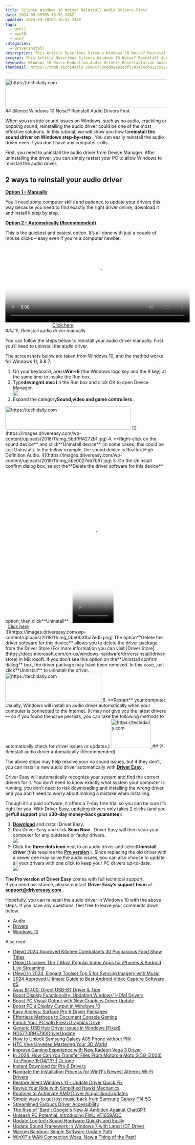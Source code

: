 ```yaml
---
title: Silence Windows 10 Noise? Reinstall Audio Drivers First
date: 2024-09-09T05:10:52.748Z
updated: 2024-09-10T05:10:52.748Z
tags:
  - win11
  - win10
  - win7
categories:
  - DriverInstall
description: This Article Describes Silence Windows 10 Noise? Reinstall Audio Drivers First
excerpt: This Article Describes Silence Windows 10 Noise? Reinstall Audio Drivers First
keywords: Windows 10 Noise Reduction,Audio Drivers Reinstallation Guide,Silent Windows PC Troubleshooting,Audio Drivers Update Tips,Noisy Windows Audio Issue Fixes,Windows 10 Sound Settings Adjustment,Improve Windows Audio Quality
thumbnail: https://thmb.techidaily.com/c739c4d92993cdf5c81414cb8125592c32746d89c1607964f11f2698f737ca9b.png
---
```


<!-- affiliate ads begin -->
<a href="https://appsumo.8odi.net/c/5597632/2130870/7443" target="_top" id="2130870">
  <img src="//a.impactradius-go.com/display-ad/7443-2130870" border="0" alt="https://techidaily.com" width="728" height="90"/>
</a>
<img height="0" width="0" src="https://appsumo.8odi.net/i/5597632/2130870/7443" style="position:absolute;visibility:hidden;" border="0" />
<!-- affiliate ads end -->
## Silence Windows 10 Noise? Reinstall Audio Drivers First

 When you run into sound issues on Windows, such as no audio, crackling or popping sound, reinstalling the audio driver could be one of the most effective solutions. In this tutorial, we will show you how to**reinstall the sound driver on Windows step-by-step** . You can easily reinstall the audio driver even if you don’t have any computer skills.

 First, you need to uninstall the audio driver from Device Manager. After uninstalling the driver, you can simply restart your PC to allow Windows to reinstall the audio driver.

## 2 ways to reinstall your audio driver

[**Option 1 – Manually**](#method1)

 You’ll need some computer skills and patience to update your drivers this way because you need to find exactly the right driver online, download it and install it step by step.

[**Option 2 – Automatically (Recommended)**](#method2)

 This is the quickest and easiest option. It’s all done with just a couple of mouse clicks – easy even if you’re a computer newbie.

<!-- affiliate ads begin -->
<span id="1983582">
					<video width="576" height="240" style="cursor:pointer"
           poster="//a.impactradius-go.com/display-clicktoplayimage/1983582.png"
           onclick="if(!this.playClicked){this.play();this.setAttribute('controls',true);this.playClicked=true;}">
	   <source src="//a.impactradius-go.com/display-ad/22993-1983582">
	   <img src="//a.impactradius-go.com/display-clicktoplayimage/1983582.png" style="border: none; height: 100%; width: 100%; object-fit: contain">
	</video>
	<div style="width:360px;text-align:center"><a href="javascript:window.open(decodeURIComponent('https%3A%2F%2Fhomestyler.sjv.io%2Fc%2F5597632%2F1983582%2F22993'), '_blank');void(0);">Click here</a></div>
</span>
<img height="0" width="0" src="https://imp.pxf.io/i/5597632/1983582/22993" style="position:absolute;visibility:hidden;" border="0" />
<!-- affiliate ads end -->
### 1\. Reinstall audio driver manually

 You can follow the steps below to reinstall your audio driver manually. First you’ll need to uninstall the audio driver.

 The screenshots below are taken from Windows 10, and the method works for Windows 11, 8 & 7.

1. On your keyboard, press**Win+R** (the Windows logo key and the R key) at the same time to invoke the Run box.
2. Type**devmgmt.msc i** n the Run box and click OK to open Device Manager.  
![](https://images.drivereasy.com/wp-content/uploads/2018/11/img_5bdffffd514aa.png)
3. Expand the category**Sound,video and game controllers** .  
<!-- affiliate ads begin -->
<a href="https://aligracehair.sjv.io/c/5597632/2135373/19272" target="_top" id="2135373">
  <img src="//a.impactradius-go.com/display-ad/19272-2135373" border="0" alt="https://techidaily.com" width="392" height="72"/>
</a>
<img height="0" width="0" src="https://aligracehair.sjv.io/i/5597632/2135373/19272" style="position:absolute;visibility:hidden;" border="0" />
<!-- affiliate ads end -->
![](https://images.drivereasy.com/wp-content/uploads/2018/11/img_5bdffff4272b1.jpg)
4. **Right-click on the sound device** and click**Uninstall device** (in some cases, this could be just Uninstall). In the below example, the sound device is Realtek High Definition Audio.  
![](https://images.drivereasy.com/wp-content/uploads/2018/11/img_5be0027dd7b67.jpg)
5. On the Uninstall confirm dialog box, select the**Delete the driver software for this device** option, then click**Uninstall** .  
<!-- affiliate ads begin -->
<span id="1975503">
					<video width="128" height="480" style="cursor:pointer"
           poster="//a.impactradius-go.com/display-clicktoplayimage/1975503.png"
           onclick="if(!this.playClicked){this.play();this.setAttribute('controls',true);this.playClicked=true;}">
	   <source src="//a.impactradius-go.com/display-ad/22993-1975503">
	   <img src="//a.impactradius-go.com/display-clicktoplayimage/1975503.png" style="border: none; height: 100%; width: 100%; object-fit: contain">
	</video>
	<div style="width:80px;text-align:center"><a href="javascript:window.open(decodeURIComponent('https%3A%2F%2Fhomestyler.sjv.io%2Fc%2F5597632%2F1975503%2F22993'), '_blank');void(0);">Click here</a></div>
</span>
<img height="0" width="0" src="https://imp.pxf.io/i/5597632/1975503/22993" style="position:absolute;visibility:hidden;" border="0" />
<!-- affiliate ads end -->
![](https://images.drivereasy.com/wp-content/uploads/2018/11/img_5be003fba7ed5.png)  
 The option**Delete the driver software for this device** allows you to delete the driver package from the Driver Store (For more information you can visit [Driver Store](https://docs.microsoft.com/en-us/windows-hardware/drivers/install/driver-store) in Microsoft. If you don’t see this option on the**Uninstall confirm dialog** box, the driver package may have been removed. In this case, just click**Uninstall** to uninstall the driver.
<!-- affiliate ads begin -->
<a href="https://aligracehair.sjv.io/c/5597632/2135414/19272" target="_top" id="2135414">
  <img src="//a.impactradius-go.com/display-ad/19272-2135414" border="0" alt="https://techidaily.com" width="300" height="90"/>
</a>
<img height="0" width="0" src="https://aligracehair.sjv.io/i/5597632/2135414/19272" style="position:absolute;visibility:hidden;" border="0" />
<!-- affiliate ads end -->
6. **Restart** your computer. Usually, Windows will install an audio driver automatically when your computer is connected to the internet. (It may not give you the latest drivers — so if you found the issue persists, you can take the following methods to automatically check for driver issues or updates.)

<!-- affiliate ads begin -->
<a href="https://25home.pxf.io/c/5597632/2123468/16836" target="_top" id="2123468">
  <img src="//a.impactradius-go.com/display-ad/16836-2123468" border="0" alt="https://techidaily.com" width="125" height="90"/>
</a>
<img height="0" width="0" src="https://25home.pxf.io/i/5597632/2123468/16836" style="position:absolute;visibility:hidden;" border="0" />
<!-- affiliate ads end -->
## 2\. Reinstall audio driver automatically (Recommended)

 The above steps may help resolve your no sound issues, but if they don’t, you can install a new audio driver automatically with **[Driver Easy](https://tools.techidaily.com/drivereasy/download/)**  .

 Driver Easy will automatically recognize your system and find the correct drivers for it. You don’t need to know exactly what system your computer is running, you don’t need to risk downloading and installing the wrong driver, and you don’t need to worry about making a mistake when installing.

 Though it’s a paid software, it offers a 7-day free trial so you can be sure it’s right for you. With Driver Easy, updating drivers only takes 2 clicks (and you get**full support** plus a**30-day money-back guarantee**):

1. **[Download](https://tools.techidaily.com/drivereasy/download/)**   and install Driver Easy.
2. Run Driver Easy and click **Scan Now** . Driver Easy will then scan your computer for any outdated or faulty drivers.  
![](https://www.drivereasy.com/wp-content/uploads/2020/10/6_0_scan-now.jpg)
3. Click the **three dots icon** next to an audio driver and select**Uninstall driver** (this requires the [**Pro version**](https://tools.techidaily.com/drivereasy/download/) ). Since replacing the old driver with a newer one may solve the audio issues, you can also choose to update all your drivers with one click to keep your PC drivers up-to-date.  
![](https://www.drivereasy.com/wp-content/uploads/2018/11/audio-driver-uninstall-driver-easy.jpg)

**The Pro version of Driver Easy** comes with full technical support.  
 If you need assistance, please contact **Driver Easy’s support team** at **[support@drivereasy.com](mailto:support@drivereasy.com) .**

 Hopefully, you can reinstall the audio driver in Windows 10 with the above steps. If you have any questions, feel free to leave your comments down below.

* [Audio](https://store.drivereasy.com/order/cart.php?PRODS=4731822&QTY=1&AFFILIATE=108875)
* [Drivers](https://tools.techidaily.com/drivereasy/download/)
* [Windows 10](https://tools.techidaily.com/drivereasy/download/)

<ins class="adsbygoogle"
     style="display:block"
     data-ad-format="autorelaxed"
     data-ad-client="ca-pub-7571918770474297"
     data-ad-slot="1223367746"></ins>



<ins class="adsbygoogle"
     style="display:block"
     data-ad-client="ca-pub-7571918770474297"
     data-ad-slot="8358498916"
     data-ad-format="auto"
     data-full-width-responsive="true"></ins>

<span class="atpl-alsoreadstyle">Also read:</span>
<div><ul>
<li><a href="https://youtube-sure.techidaily.com/024-approved-kitchen-combatants-30-pugnacious-food-show-titles/"><u>[New] 2024 Approved  Kitchen Combatants  30 Pugnacious Food Show Titles</u></a></li>
<li><a href="https://youtube-videos.techidaily.com/new-discover-the-7-most-popular-video-apps-for-iphones-and-android-live-streaming/"><u>[New] Discover  The 7 Most Popular Video Apps for iPhones & Android Live Streaming</u></a></li>
<li><a href="https://fox-direct.techidaily.com/new-in-2024-elegant-toolset-top-5-for-syncing-imagery-with-music/"><u>[New] In 2024, Elegant Toolset  Top 5 for Syncing Imagery with Music</u></a></li>
<li><a href="https://screen-recording.techidaily.com/2024-approved-ultimate-guide-to-best-android-video-capture-software-5/"><u>2024 Approved  Ultimate Guide to Best Android Video Capture Software #5</u></a></li>
<li><a href="https://driver-install.techidaily.com/asus-bt400-direct-usb-bt-driver-and-tips/"><u>Asus BT400: Direct USB-BT Driver & Tips</u></a></li>
<li><a href="https://driver-install.techidaily.com/boost-display-functionality-updating-windows-hdmi-drivers/"><u>Boost Display Functionality: Updating Windows' HDMI Drivers</u></a></li>
<li><a href="https://driver-install.techidaily.com/boost-pc-visual-output-with-new-graphics-driver-update/"><u>Boost PC Visual Output with New Graphics Driver Update</u></a></li>
<li><a href="https://driver-install.techidaily.com/boost-pcs-display-output-in-windows-10/"><u>Boost PC's Display Output in Windows 10</u></a></li>
<li><a href="https://driver-install.techidaily.com/easy-access-surface-pro-6-driver-packages/"><u>Easy Access: Surface Pro 6 Driver Packages</u></a></li>
<li><a href="https://screen-video-capture.techidaily.com/effortless-methods-to-document-console-gaming/"><u>Effortless Methods to Document Console Gaming</u></a></li>
<li><a href="https://driver-install.techidaily.com/enrich-your-pc-with-fresh-graphics-drive/"><u>Enrich Your PC with Fresh Graphics Drive</u></a></li>
<li><a href="https://driver-install.techidaily.com/generic-usb-hub-driver-issues-in-windows-fixed/"><u>Generic USB Hub Driver Issues in Windows [Fixed]</u></a></li>
<li><a href="https://driver-install.techidaily.com/hd5770rh5790driverupdate/"><u>HD5770RH5790DriverUpdate</u></a></li>
<li><a href="https://android-unlock.techidaily.com/how-to-unlock-samsung-galaxy-a05-phone-without-pin-by-drfone-android/"><u>How to Unlock Samsung Galaxy A05 Phone without PIN</u></a></li>
<li><a href="https://fox-links.techidaily.com/htc-vive-unveiled-mastering-your-3d-world/"><u>HTC Vive Unveiled  Mastering Your 3D World</u></a></li>
<li><a href="https://driver-install.techidaily.com/improve-gaming-experience-with-new-radeon-vega-3-driver/"><u>Improve Gaming Experience with New Radeon Vega 3 Driver</u></a></li>
<li><a href="https://android-transfer.techidaily.com/in-2024-how-can-you-transfer-files-from-motorola-moto-g-5g-2023-to-iphone-151413-drfone-by-drfone-transfer-from-android-transfer-from-android/"><u>In 2024, How Can You Transfer Files From Motorola Moto G 5G (2023) To iPhone 15/14/13? | Dr.fone</u></a></li>
<li><a href="https://driver-install.techidaily.com/instant-download-for-pro-6-drivers/"><u>Instant Download for Pro 6 Drivers</u></a></li>
<li><a href="https://driver-install.techidaily.com/navigate-the-installation-process-for-win11s-newest-atheros-wi-fi-drivers/"><u>Navigate the Installation Process for Win11's Newest Atheros Wi-Fi Drivers</u></a></li>
<li><a href="https://driver-install.techidaily.com/restore-silent-windows-11-update-driver-quick-fix/"><u>Restore Silent Windows 11 - Update Driver Quick Fix</u></a></li>
<li><a href="https://driver-install.techidaily.com/revive-your-ride-with-simplified-hawki-mechanics/"><u>Revive Your Ride with Simplified Hawki Mechanics</u></a></li>
<li><a href="https://driver-install.techidaily.com/routines-to-automate-amd-driver-acquisitionupdates/"><u>Routines to Automate AMD Driver Acquisition/Updates</u></a></li>
<li><a href="https://techidaily.com/simple-ways-to-get-lost-music-back-from-samsung-galaxy-f14-5g-by-fonelab-android-recover-music/"><u>Simple ways to get lost music back from Samsung Galaxy F14 5G</u></a></li>
<li><a href="https://driver-install.techidaily.com/streamlined-earbuds-driver-accessibility/"><u>Streamlined Earbuds Driver Accessibility</u></a></li>
<li><a href="https://tech-haven.techidaily.com/the-rise-of-bard-googles-new-ai-ambition-against-chatgpt/"><u>The Rise of 'Bard': Google's New AI Ambition Against ChatGPT</u></a></li>
<li><a href="https://driver-install.techidaily.com/unleash-pc-potential-introducing-fwu-ve1659aoc/"><u>Unleash PC Potential: Introducing FWU vE1659AOC</u></a></li>
<li><a href="https://driver-install.techidaily.com/update-logitech-sound-hardware-quickly-and-easily/"><u>Update Logitech Sound Hardware Quickly and Easily</u></a></li>
<li><a href="https://driver-install.techidaily.com/update-sound-framework-in-windows-7-with-latest-idt-driver/"><u>Update Sound Framework in Windows 7 with Latest IDT Driver</u></a></li>
<li><a href="https://driver-install.techidaily.com/wacom-bamboo-simple-software-update-path/"><u>Wacom Bamboo: Simple Software Update Path</u></a></li>
<li><a href="https://driver-install.techidaily.com/1720062698151-winxps-wan-connection-woes-now-a-thing-of-the-past/"><u>WinXP's WAN Connection Woes, Now a Thing of the Past!</u></a></li>
</ul></div>
